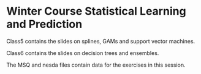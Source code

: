 Winter Course Statistical Learning and Prediction
========================================================

Class5 contains the slides on splines, GAMs and support vector machines.

Class6 contains the slides on decision trees and ensembles.

The MSQ and nesda files contain data for the exercises in this session.
